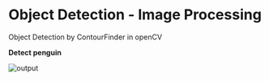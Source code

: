 # Object Detection - Image Processing
Object Detection by ContourFinder in openCV

**Detect penguin**

![output](https://user-images.githubusercontent.com/83751182/125184978-2a8e9c80-e237-11eb-8660-b2373c18d509.png)

